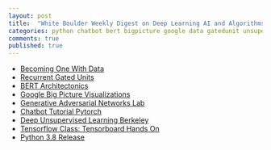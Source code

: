 ```yaml
---
layout: post
title:  "White Boulder Weekly Digest on Deep Learning AI and Algorithms 28/07/2019"
categories: python chatbot bert bigpicture google data gatedunit unsupervised tensorboard gans
comments: true
published: true
---
```

- [Becoming One With Data][becomeone]
- [Recurrent Gated Units][gated]
- [BERT Architectonics][bertarch]
- [Google Big Picture Visualizations][bigpic]
- [Generative Adversarial Networks Lab][ganslab]
- [Chatbot Tutorial Pytorch][chatbot]
- [Deep Unsupervised Learning Berkeley][deepunsup]
- [Tensorflow Class: Tensorboard Hands On][handsontensorboard]
- [Python 3.8 Release][python38]

[becomeone]: https://blog.floydhub.com/becoming-one-with-the-data/
[gated]: https://blog.floydhub.com/gru-with-pytorch
[bertarch]: https://www.topbots.com/deconstructing-bert-part-1/
[bigpic]: https://research.google.com/bigpicture/
[ganslab]: https://poloclub.github.io/ganlab/
[chatbot]: https://pytorch.org/tutorials/beginner/chatbot_tutorial.html
[deepunsup]: https://sites.google.com/view/berkeley-cs294-158-sp19/home
[handsontensorboard]: https://www.youtube.com/watch?v=eBbEDRsCmv4&t=1105s
[python38]: https://docs.python.org/3.8/whatsnew/3.8.html
